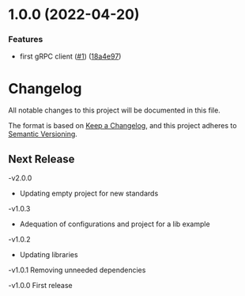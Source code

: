 # 1.0.0 (2022-04-20)


### Features

* first gRPC client ([#1](https://github.com/Codibre/grpc-base-client/issues/1)) ([18a4e97](https://github.com/Codibre/grpc-base-client/commit/18a4e97c4845b40863314ec914f04859c0924567))

# Changelog
  All notable changes to this project will be documented in this file.

  The format is based on [Keep a Changelog](https://keepachangelog.com/en/1.0.0/),
  and this project adheres to [Semantic Versioning](https://semver.org/spec/v2.0.0.html).

  ## Next Release



-v2.0.0

- Updating empty project for new standards

-v1.0.3

- Adequation of configurations and project for a lib example

-v1.0.2

- Updating libraries


-v1.0.1
  Removing unneeded dependencies

-v1.0.0
  First release

